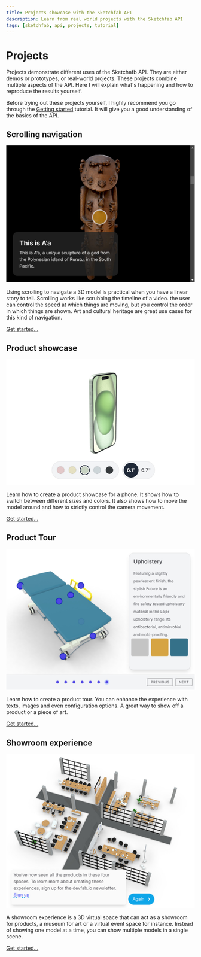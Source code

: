 ```yaml
---
title: Projects showcase with the Sketchfab API
description: Learn from real world projects with the Sketchfab API
tags: [sketchfab, api, projects, tutorial]
---
```


# Projects

Projects demonstrate different uses of the Sketchafb API. They are either demos or prototypes, or real-world projects. These projects combine multiple aspects of the API. Here I will explain what's happening and how to reproduce the results yourself.

Before trying out these projects yourself, I highly recommend you go through the [Getting started](../guide/model-loading/getting-started.html) tutorial. It will give you a good understanding of the basics of the API.

## Scrolling navigation

![Scrolling navigation](./scrolling-navigation.jpg)

Using scrolling to navigate a 3D model is practical when you have a linear story to tell. Scrolling works like scrubbing the timeline of a video. the user can control the speed at which things are moving, but you control the order in which things are shown. Art and cultural heritage are great use cases for this kind of navigation.

[Get started...](./scrolling.html)

## Product showcase

![Phone showcase](./phone-showcase.jpg)

Learn how to create a product showcase for a phone. It shows how to switch between different sizes and colors. It also shows how to move the model around and how to strictly control the camera movement.

[Get started...](./phone.html)

## Product Tour

![Product tour](./product-tour.jpg)

Learn how to create a product tour. You can enhance the experience with texts, images and even configuration options. A great way to show off a product or a piece of art.

[Get started...](./product-tour.html)

## Showroom experience

[![Virtual showroom](./og-showroom.jpg)](./showroom-experience.html)

A showroom experience is a 3D virtual space that can act as a showroom for products, a museum for art or a virtual event space for instance. Instead of showing one model at a time, you can show multiple models in a single scene.

[Get started...](./showroom-experience.html)
